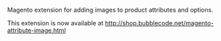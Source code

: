 Magento extension for adding images to product attributes and options.

This extension is now available at http://shop.bubblecode.net/magento-attribute-image.html
